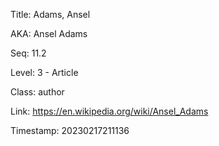 Title:  Adams, Ansel

AKA:    Ansel Adams

Seq:    11.2

Level:  3 - Article

Class:  author

Link:   https://en.wikipedia.org/wiki/Ansel_Adams

Timestamp: 20230217211136
